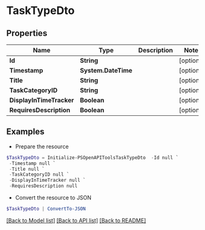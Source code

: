 # TaskTypeDto
## Properties

Name | Type | Description | Notes
------------ | ------------- | ------------- | -------------
**Id** | **String** |  | [optional] 
**Timestamp** | **System.DateTime** |  | [optional] 
**Title** | **String** |  | [optional] 
**TaskCategoryID** | **String** |  | [optional] 
**DisplayInTimeTracker** | **Boolean** |  | [optional] 
**RequiresDescription** | **Boolean** |  | [optional] 

## Examples

- Prepare the resource
```powershell
$TaskTypeDto = Initialize-PSOpenAPIToolsTaskTypeDto  -Id null `
 -Timestamp null `
 -Title null `
 -TaskCategoryID null `
 -DisplayInTimeTracker null `
 -RequiresDescription null
```

- Convert the resource to JSON
```powershell
$TaskTypeDto | ConvertTo-JSON
```

[[Back to Model list]](../README.md#documentation-for-models) [[Back to API list]](../README.md#documentation-for-api-endpoints) [[Back to README]](../README.md)

